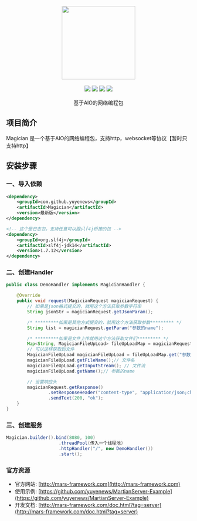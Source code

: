 <div align=center>
<img width="200px;" src="http://mars-framework.com/img/logo-black.png"/>
</div>

<br/>

<div align=center>

<img src="https://img.shields.io/badge/licenes-MIT-brightgreen.svg"/>
<img src="https://img.shields.io/badge/jdk-11+-brightgreen.svg"/>
<img src="https://img.shields.io/badge/maven-3.5.4+-brightgreen.svg"/>
<img src="https://img.shields.io/badge/release-master-brightgreen.svg"/>

</div>
<br/>

<div align=center>
基于AIO的网络编程包
</div>


## 项目简介

Magician 是一个基于AIO的网络编程包，支持http，websocket等协议【暂时只支持http】

## 安装步骤

### 一、导入依赖

```xml
<dependency>
    <groupId>com.github.yuyenews</groupId>
    <artifactId>Magician</artifactId>
    <version>最新版</version>
</dependency>

<!-- 这个是日志包，支持任意可以跟slf4j桥接的包 -->
<dependency>
    <groupId>org.slf4j</groupId>
    <artifactId>slf4j-jdk14</artifactId>
    <version>1.7.12</version>
</dependency>
```
### 二、创建Handler
```java
public class DemoHandler implements MagicianHandler {

    @Override
    public void request(MagicianRequest magicianRequest) {
        // 如果是json格式提交的，就用这个方法获取参数字符串
        String jsonStr = magicianRequest.getJsonParam();

        /* *********如果是其他方式提交的，就用这个方法获取参数********* */
        String list = magicianRequest.getParam("参数的name");

        /* *********如果是文件上传就用这个方法获取文件们********* */
        Map<String, MagicianFileUpLoad> fileUpLoadMap = magicianRequest.getFiles();
        // 可以这样获取到文件
        MagicianFileUpLoad magicianFileUpLoad = fileUpLoadMap.get("参数的name");
        magicianFileUpLoad.getFileName();// 文件名
        magicianFileUpLoad.getInputStream(); // 文件流
        magicianFileUpLoad.getName();// 参数的name

        // 设置响应头
        magicianRequest.getResponse()
                .setResponseHeader("content-type", "application/json;charset=UTF-8")
                .sendText(200, "ok");
    }
}
```

### 三、创建服务
```java
Magician.builder().bind(8080, 100)
                    .threadPool(传入一个线程池)
                    .httpHandler("/", new DemoHandler())
                    .start();
```

### 官方资源
- 官方网站: [http://mars-framework.com](http://mars-framework.com)
- 使用示例: [https://github.com/yuyenews/MartianServer-Example](https://github.com/yuyenews/MartianServer-Example)
- 开发文档: [http://mars-framework.com/doc.html?tag=server](http://mars-framework.com/doc.html?tag=server)
